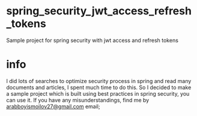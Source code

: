 # spring_security_jwt_access_refresh_tokens
Sample project for spring security with jwt access and refresh tokens

# info
I did lots of searches to optimize security process in spring and read many documents and articles, I spent much time to do this.
So I decided to make a sample project which is built using best practices in spring security, you can use it.
If you have any misunderstandings, find me by arabboyismoilov27@gmail.com email;
